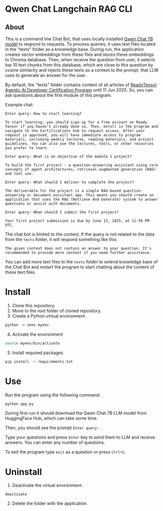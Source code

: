 # Qwen Chat Langchain RAG CLI

## About

This is a command line Chat Bot, that uses locally installed [Qwen Chat 7B model](https://huggingface.co/Qwen/Qwen-7B-Chat) to respond to requests. To process queries, it uses text files located in the "texts" folder as a knowledge base. During run, the application creates vector embeddings from these files and stores these embeddings to Chroma database. Then, when receive the question from user, it selects top 10 text chunks from this database, which are close to this question by cosine similarity and injects these texts as a context to the prompt, that LLM uses to generate an answer for the user.

By default, the "texts" folder contains content of all articles of [ReadyTensor Agentic AI Developer Certification Program](https://app.readytensor.ai/hubs/ready_tensor_certifications) until 11 Jun 2025. So, you can ask questions about the first module of this program.

Example chat:

```
Enter query: How to start learning?

To start learning, you should sign up for a free account on Ready Tensor if you haven't already done so. Then, enroll in the program and navigate to the Certifications hub to request access. After your request is approved, you will have immediate access to program materials, including weekly lectures, reading materials, and project guidelines. You can also use the lectures, tools, or other resources you prefer to learn.

Enter query: What is an objective of the module 1 project?

To build the first project - a question-answering assistant using core concepts of agent architectures, retrieval-augmented generation (RAG) and tool use.

Enter query: What should I deliver to complete the project?

The deliverable for the project is a simple RAG-based question-answering or document-assistant app. This means you should create an application that uses the RAG (Retrieve And Generate) system to answer questions or assist with documents.

Enter query: When should I submit the first project?

Your first project submission is due by June 13, 2025, at 11:59 PM UTC.
```

The chat bot is limited to the context. If the query is not related to the data from the `texts` folder, it will respond something like this: 

```
The given context does not contain an answer to your question. It's recommended to provide more context if you need further assistance.
```

You can add more text files to the `texts` folder to extend knowledge base of the Chat Bot and restart the program to start chatting about the content of these text files.

# Install

1. Clone this repository.
2. Move to the root folder of cloned repository.
3. Create a Python virtual environment.

```bash
python -m venv myenv
```

4. Activate the environment

```bash
source myenv/bin/activate
```

5. Install required packages

```bash
pip install -r requirements.txt

```

# Use

Run the program using the following command:

```bash
python app.py
```

During first run it should download the Qwen Chat 7B LLM model from HuggingFace Hub, which can take some time.

Then, you should see the prompt `Enter query: `.

Type your questions and press `Enter` key to send them to LLM and receive answers. You can enter any number of questions.

To exit the program type `exit` as a question or press `Ctrl+C`.

# Uninstall

1. Deactivate the virtual environment.

```
deactivate
```

2. Delete the folder with the application.